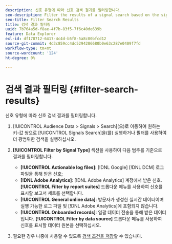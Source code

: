 ```yaml
---
description: 신호 유형에 따라 신호 검색 결과를 필터링합니다.
seo-description: Filter the results of a signal search based on the signal type.
seo-title: Filter Search Results
title: 검색 결과 필터링
uuid: 7b764a5d-f8ae-4f7b-83f5-7f6c40de639b
feature: Data Explorer
exl-id: df178712-6417-4c4d-b5f8-5a8c00bfcd12
source-git-commit: 4d3c859cc4dc5294286680b0e63c287e0409f7fd
workflow-type: tm+mt
source-wordcount: '124'
ht-degree: 0%

---
```


# 검색 결과 필터링 {#filter-search-results}

신호 유형에 따라 신호 검색 결과를 필터링합니다.

1. [!UICONTROL Audience Data > Signals > Search]&#x200B;(으)로 이동하여 원하는 키-값 쌍으로 [!UICONTROL Signals Search]을(를) 실행하거나 필터를 사용하여 더 광범위한 검색을 실행하십시오.
1. **[!UICONTROL Filter by Signal Type]** 섹션을 사용하여 다음 범주를 기준으로 결과를 필터링합니다.

   * **[!UICONTROL Actionable log files]**: [!DNL Google] [!DNL DCM] 로그 파일을 통해 받은 신호;
   * **[!DNL Adobe Analytics]**: [!DNL Adobe Analytics] 계정에서 받은 신호. **[!UICONTROL Filter by report suites]** 드롭다운 메뉴를 사용하여 신호를 표시할 보고서 세트를 선택합니다.
   * **[!UICONTROL General online data]**: 방문자가 생성한 실시간 데이터이며 실행 가능한 로그 파일 및 [!DNL Adobe Analytics]에 포함되지 않습니다.
   * **[!UICONTROL Onboarded records]**: 일괄 데이터 전송을 통해 받은 데이터입니다. **[!UICONTROL Filter by data source]** 드롭다운 메뉴를 사용하여 신호를 표시할 데이터 원본을 선택하십시오.

1. 필요한 경우 나중에 사용할 수 있도록 [검색 조건을 저장](../../../features/data-explorer/data-explorer-signals-search/data-explorer-save-search.md)할 수 있습니다.
